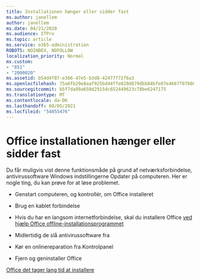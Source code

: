 ```yaml
---
title: Installationen hænger eller sidder fast
ms.author: janellem
author: janellem
ms.date: 04/21/2020
ms.audience: ITPro
ms.topic: article
ms.service: o365-administration
ROBOTS: NOINDEX, NOFOLLOW
localization_priority: Normal
ms.custom:
- "851"
- "2000020"
ms.assetid: b54d4f87-e366-47e5-b3d8-42477f72f6a3
ms.openlocfilehash: 75a6fb29e8aaf925bd44ffe820d879dbb84bfe07e4667f07808b610b5ab162fb
ms.sourcegitcommit: b5f7da89a650d2915dc652449623c78be6247175
ms.translationtype: MT
ms.contentlocale: da-DK
ms.lasthandoff: 08/05/2021
ms.locfileid: "54055476"
---
```

# <a name="office-installation-hangs-or-gets-stuck"></a>Office installationen hænger eller sidder fast

Du får muligvis vist denne funktionsmåde på grund af netværksforbindelse, antivirussoftware Windows indstillingerne Opdater på computeren. Her er nogle ting, du kan prøve for at løse problemet.
  
- Genstart computeren, og kontrollér, om Office installeret

- Brug en kablet forbindelse

- Hvis du har en langsom internetforbindelse, skal du installere Office [ved hjælp Office offline-installationsprogrammet](https://support.office.com/article/f0a85fe7-118f-41cb-a791-d59cef96ad1c?wt.mc_id=Alchemy_ClientDIA)

- Midlertidig de slå antivirussoftware fra

- Kør en onlinereparation fra Kontrolpanel

- Fjern og geninstaller Office

[Office det tager lang tid at installere](https://support.office.com/article/0f09f357-3fef-42a6-b8aa-cef4c6c44bdf?wt.mc_id=Alchemy_ClientDIA)
  